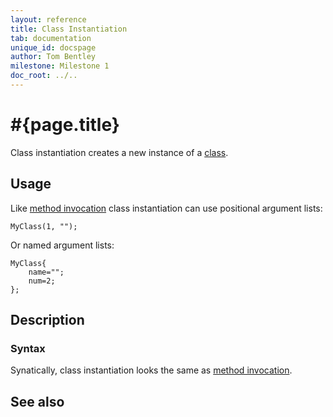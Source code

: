 ```yaml
---
layout: reference
title: Class Instantiation
tab: documentation
unique_id: docspage
author: Tom Bentley
milestone: Milestone 1
doc_root: ../..
---
```


# #{page.title}

Class instantiation creates a new instance of a [class](../../structure/class).


## Usage 

Like [method invocation](../invocation) class instantiation can use 
positional argument lists:

    MyClass(1, "");
    
Or named argument lists:
    
    MyClass{
        name="";
        num=2;
    };


## Description

### Syntax

Synatically, class instantiation looks the same as 
[method invocation](../invocation).


## See also

